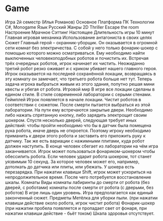 # Game
Игра 2й семестр (Илья Романов)
Основное
Платформа ПК
Технологии C#, Monogame
Язык Русский
Жанры 2D Thriller Escape the room
Настроение Мрачное
Сэттинг Настоящее
Длительность игры 10 минут
Главная игровая механика Использование антагониста в своих целях
Сюжет
Главный герой – охранник-уборщик. Он оказывается в огромной сети комнат без электричества. С собой у него только фонарик-шокер с помощью которого можно осматриваться. Ему необходимо найти выключенных человекоподобных роботов и почистить их. Встречая трёх очередных роботов, игрок начинает их чистить. Неожиданно третий робот резко оживает и с криком убивает нашего главного героя. Игрок оказывается на последней сохранённой локации, возвращаясь в эту комнату он замечает, что третьего робота больше нет тут. Теперь задача игрока выбраться живым из этого здания, попутно решая мини квесты и убегая от робота.
Игровой мир
В игре все локации сделаны в едином стиле. В стиле современной лаборатории с серыми стенами.
Геймплей
Игрок появляется в начале локации. Чистит роботов в соответствии с сюжетом. После смерти пытается выбраться из этой лаборатории. На пути ему встречаются закрытые двери. Необходимо либо нажать спрятанную кнопку, либо зарядить электрощит своим шокером. Спустя несколько дверей, следующая требует иных действий: чтобы пройти необходимо что бы в датчик была помещена рука робота, иначе дверь не откроется. Поэтому игроку необходимо приманить к двери этого робота и заставить его приложить руку к датчику. Так же есть вариации с нажимными плитами, куда робот должен наступить. В конце человек сбегает из лаборатории на чём игра заканчивается.
Игрок может пользоваться фонариком-шокером чтобы обессилить робота. Если человек ударит робота шокером, тот станет уязвимым 10 секунд. За которое человек может его, например, дотолкать до датчика или плиты, или убежать. У шокера есть перезарядка.
При нажатии клавиши Shift, игрок может ускориться на непродолжительное время. После чего потребуется восстановление шкалы.
Комнаты
Виды
	комнаты лабиринты до смерти от робота (без дверей, с роботами)
	комнаты после смерти от робота (с дверьми, без роботов)
В игре лишь один уровень. Игра предполагается как единый законченный сюжет.
Предметы
Метёлка для уборки пыли. (при нажатии клавиши действие около робота, игрок чистит робота)
Фонарик-шокер (при нажатии пробела появляется и пропадает свет от фонаря, при нажатии клавиши действие - бьёт током)
Шкала здоровья отсутствует.
